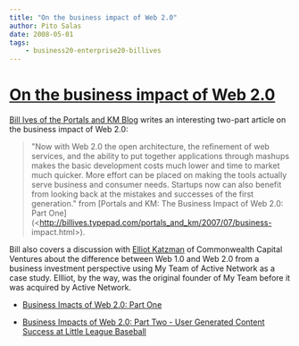 ```yaml
---
title: "On the business impact of Web 2.0"
author: Pito Salas
date: 2008-05-01
tags:
    - business20-enterprise20-billives
---
```

# [On the business impact of Web 2.0](None)




[Bill Ives of the Portals and KM Blog](<http://billives.typepad.com/>) writes
an interesting two-part article on the business impact of Web 2.0:

> "Now with Web 2.0 the open architecture, the refinement of web services, and
> the ability to put together applications through mashups makes the basic
> development costs much lower and time to market much quicker. More effort
> can be placed on making the tools actually serve business and consumer
> needs. Startups now can also benefit from looking back at the mistakes and
> successes of the first generation." from [Portals and KM: The Business
> Impact of Web 2.0: Part
> One](<http://billives.typepad.com/portals_and_km/2007/07/business-
> impact.html>).

Bill also covers a discussion with [Elliot
Katzman](<http://ccvlp.com/get.asp?section=12&get=20>) of Commonwealth Capital
Ventures about the difference between Web 1.0 and Web 2.0 from a business
investment perspective using My Team of Active Network as a case study.
Ellliot, by the way, was the original founder of My Team before it was
acquired by Active Network.

  * [Business Imacts of Web 2.0: Part One](<http://billives.typepad.com/portals_and_km/2007/07/business-impact.html>)

  * [Business Impacts of Web 2.0: Part Two - User Generated Content Success at Little League Baseball](<http://billives.typepad.com/portals_and_km/2007/07/business-impa-1.html>)


